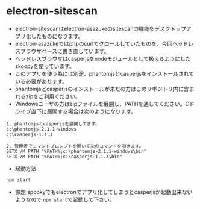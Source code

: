 # electron-sitescan

- electron-sitescanはelectron-asazukeのsitescanの機能をデスクトップアプリ化したものになります。
- electron-asazukeではphpのcurlでクロールしていたものを、今回ヘッドレスブラウザベースに書き直しています。
- ヘッドレスブラウザはcasperjsをnodeモジュールとして扱えるようにしたskoopyを使っています。
- このアプリを使う為には別途、phantomjsとcasperjsをインストールされている必要があります。
- phantomjsとcasperjsのインストールが未だの方はこのリポジトリ内に含まれるzipをご利用ください。
- Windowsユーザの方はzipファイルを展開し、PATHを通してください。Cドライブ直下に展開する場合は次のようになります。

```
1. phantomjsとcasperjsを展開してます。
c:\phantomjs-2.1.1-windows
c:\casperjs-1.1.3

2. 管理者でコマンドプロンプトを開いて次のコマンドを叩きます。
SETX /M PATH "%PATH%;c:\phantomjs-2.1.1-windows\bin"
SETX /M PATH "%PATH%;c:\casperjs-1.1.3\bin"
```

- 起動方法
```
npm start
```

- 課題
spookyでもelectronでアプリ化してしまうとcasperjsが起動出来ないようなので
`npm start`で起動して下さい。